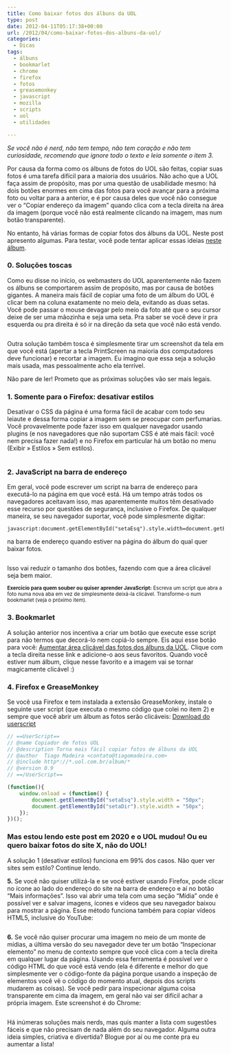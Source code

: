 ```yaml
---
title: Como baixar fotos dos álbuns da UOL
type: post
date: 2012-04-11T05:17:38+00:00
url: /2012/04/como-baixar-fotos-dos-albuns-da-uol/
categories:
  - Dicas
tags:
  - álbuns
  - bookmarlet
  - chrome
  - firefox
  - fotos
  - greasemonkey
  - javascript
  - mozilla
  - scripts
  - uol
  - utilidades

---
```

_Se você não é nerd, não tem tempo, não tem coração e não tem curiosidade, recomendo que ignore todo o texto e leia somente o item 3._

Por causa da forma como os álbuns de fotos do UOL são feitas, copiar suas fotos é uma tarefa difícil para a maioria dos usuários. Não acho que a UOL faça assim de propósito, mas por uma questão de usabilidade mesmo: há dois botões enormes em cima das fotos para você avançar para a próxima foto ou voltar para a anterior, e é por causa deles que você não consegue ver o “Copiar endereço da imagem” quando clica com a tecla direita na área da imagem (porque você não está realmente clicando na imagem, mas num botão transparente).

No entanto, há várias formas de copiar fotos dos álbuns da UOL. Neste post apresento algumas. Para testar, você pode tentar aplicar essas ideias [neste álbum][1].

### 0. Soluções toscas

Como eu disse no início, os webmasters do UOL aparentemente não fazem os álbuns se comportarem assim de propósito, mas por causa de botões gigantes. A maneira mais fácil de copiar uma foto de um álbum do UOL é clicar bem na coluna exatamente no meio dela, evitando as duas setas. Você pode passar o mouse devagar pelo meio da foto até que o seu cursor deixe de ser uma mãozinha e seja uma seta. Pra saber se você deve ir pra esquerda ou pra direita é só ir na direção da seta que você não está vendo.

<a href="http://tiagomadeira.com/2012/04/como-baixar-fotos-dos-albuns-da-uol/a-5/" rel="attachment wp-att-1264"><img src="https://i2.wp.com/tiagomadeira.com/wp-content/uploads/2012/04/a1-650x453.png?resize=604%2C421" alt="" title="a" class="aligncenter size-large wp-image-1264" srcset="https://i1.wp.com/tiagomadeira.com/wp-content/uploads/2012/04/a1.png?resize=650%2C453&ssl=1 650w, https://i1.wp.com/tiagomadeira.com/wp-content/uploads/2012/04/a1.png?resize=300%2C209&ssl=1 300w, https://i1.wp.com/tiagomadeira.com/wp-content/uploads/2012/04/a1.png?w=958&ssl=1 958w" sizes="(max-width: 604px) 100vw, 604px" data-recalc-dims="1" /></a>

Outra solução também tosca é simplesmente tirar um screenshot da tela em que você está (apertar a tecla PrintScreen na maioria dos computadores deve funcionar) e recortar a imagem. Eu imagino que essa seja a solução mais usada, mas pessoalmente acho ela terrível.

Não pare de ler! Prometo que as próximas soluções vão ser mais legais.

### 1. Somente para o Firefox: desativar estilos

Desativar o CSS da página é uma forma fácil de acabar com todo seu leiaute e dessa forma copiar a imagem sem se preocupar com perfumarias. Você provavelmente pode fazer isso em qualquer navegador usando plugins (e nos navegadores que não suportam CSS é até mais fácil: você nem precisa fazer nada!) e no Firefox em particular há um botão no menu (Exibir » Estilos » Sem estilos).

<a href="http://tiagomadeira.com/2012/04/como-baixar-fotos-dos-albuns-da-uol/b-3/" rel="attachment wp-att-1265"><img src="https://i0.wp.com/tiagomadeira.com/wp-content/uploads/2012/04/b1-650x365.png?resize=604%2C339" alt="" title="b" class="aligncenter size-large wp-image-1265" srcset="https://i0.wp.com/tiagomadeira.com/wp-content/uploads/2012/04/b1.png?resize=650%2C365&ssl=1 650w, https://i0.wp.com/tiagomadeira.com/wp-content/uploads/2012/04/b1.png?resize=300%2C168&ssl=1 300w, https://i0.wp.com/tiagomadeira.com/wp-content/uploads/2012/04/b1.png?w=1366&ssl=1 1366w, https://i0.wp.com/tiagomadeira.com/wp-content/uploads/2012/04/b1.png?w=1208&ssl=1 1208w" sizes="(max-width: 604px) 100vw, 604px" data-recalc-dims="1" /></a>

### 2. JavaScript na barra de endereço

Em geral, você pode escrever um script na barra de endereço para executá-lo na página em que você está. Há um tempo atrás todos os navegadores aceitavam isso, mas aparentemente muitos têm desativado esse recurso por questões de segurança, inclusive o Firefox. De qualquer maneira, se seu navegador suportar, você pode simplesmente digitar:

```
javascript:document.getElementById("setaEsq").style.width=document.getElementById("setaDir").style.width="50px";void(0);
```

na barra de endereço quando estiver na página do álbum do qual quer baixar fotos.

<a href="http://tiagomadeira.com/2012/04/como-baixar-fotos-dos-albuns-da-uol/c-3/" rel="attachment wp-att-1266"><img src="https://i0.wp.com/tiagomadeira.com/wp-content/uploads/2012/04/c1-650x240.png?resize=604%2C223" alt="" title="c" class="aligncenter size-large wp-image-1266" srcset="https://i0.wp.com/tiagomadeira.com/wp-content/uploads/2012/04/c1.png?resize=650%2C240&ssl=1 650w, https://i0.wp.com/tiagomadeira.com/wp-content/uploads/2012/04/c1.png?resize=300%2C111&ssl=1 300w, https://i0.wp.com/tiagomadeira.com/wp-content/uploads/2012/04/c1.png?w=1110&ssl=1 1110w" sizes="(max-width: 604px) 100vw, 604px" data-recalc-dims="1" /></a>

Isso vai reduzir o tamanho dos botões, fazendo com que a área clicável seja bem maior.

<small><strong>Exercício para quem souber ou quiser aprender JavaScript:</strong> Escreva um script que abra a foto numa nova aba em vez de simplesmente deixá-la clicável. Transforme-o num bookmarlet (veja o próximo item).</small>

### 3. Bookmarlet

A solução anterior nos incentiva a criar um botão que execute esse script para não termos que decorá-lo nem copiá-lo sempre. Eis aqui esse botão para você: [Aumentar área clicável das fotos dos álbuns da UOL][2]. Clique com a tecla direita nesse link e adicione-o aos seus favoritos. Quando você estiver num álbum, clique nesse favorito e a imagem vai se tornar magicamente clicável :)

### 4. Firefox e GreaseMonkey

Se você usa Firefox e tem instalada a extensão GreaseMonkey, instale o seguinte user script (que executa o mesmo código que colei no item 2) e sempre que você abrir um álbum as fotos serão clicáveis: [Download do userscript][3]

```javascript
// ==UserScript==
// @name Copiador de fotos UOL
// @description Torna mais fácil copiar fotos de álbuns da UOL
// @author  Tiago Madeira <contato@tiagomadeira.com>
// @include http*://*.uol.com.br/album/*
// @version 0.9
// ==/UserScript==

(function(){
    window.onload = (function() {
        document.getElementById("setaEsq").style.width = "50px";
        document.getElementById("setaDir").style.width = "50px";
    });
})();
```

### Mas estou lendo este post em 2020 e o UOL mudou! Ou eu quero baixar fotos do site X, não do UOL!

A solução 1 (desativar estilos) funciona em 99% dos casos. Não quer ver sites sem estilo? Continue lendo.

**5.** Se você não quiser utilizá-la e se você estiver usando Firefox, pode clicar no ícone ao lado do endereço do site na barra de endereço e aí no botão “Mais informações”. Isso vai abrir uma tela com uma seção “Mídia” onde é possível ver e salvar imagens, ícones e vídeos que seu navegador baixou para mostrar a página. Esse método funciona também para copiar vídeos HTML5, inclusive do YouTube:

<a href="http://tiagomadeira.com/2012/04/como-baixar-fotos-dos-albuns-da-uol/e-2/" rel="attachment wp-att-1268"><img src="https://i0.wp.com/tiagomadeira.com/wp-content/uploads/2012/04/e1-650x411.png?resize=604%2C382" alt="" title="e" class="aligncenter size-large wp-image-1268" srcset="https://i2.wp.com/tiagomadeira.com/wp-content/uploads/2012/04/e1.png?resize=650%2C411&ssl=1 650w, https://i2.wp.com/tiagomadeira.com/wp-content/uploads/2012/04/e1.png?resize=300%2C190&ssl=1 300w, https://i2.wp.com/tiagomadeira.com/wp-content/uploads/2012/04/e1.png?w=1124&ssl=1 1124w" sizes="(max-width: 604px) 100vw, 604px" data-recalc-dims="1" /></a>

**6.** Se você não quiser procurar uma imagem no meio de um monte de mídias, a última versão do seu navegador deve ter um botão “Inspecionar elemento” no menu de contexto sempre que você clica com a tecla direita em qualquer lugar da página. Usando essa ferramenta é possível ver o código HTML do que você está vendo (ela é diferente e melhor do que simplesmente ver o código-fonte da página porque usando a inspeção de elementos você vê o código do momento atual, depois dos scripts mudarem as coisas). Se você pedir para inspecionar alguma coisa transparente em cima da imagem, em geral não vai ser difícil achar a própria imagem. Este screenshot é do Chrome:

<a href="http://tiagomadeira.com/2012/04/como-baixar-fotos-dos-albuns-da-uol/f-2/" rel="attachment wp-att-1269"><img src="https://i2.wp.com/tiagomadeira.com/wp-content/uploads/2012/04/f1-650x386.png?resize=604%2C359" alt="" title="f" class="aligncenter size-large wp-image-1269" srcset="https://i2.wp.com/tiagomadeira.com/wp-content/uploads/2012/04/f1.png?resize=650%2C386&ssl=1 650w, https://i2.wp.com/tiagomadeira.com/wp-content/uploads/2012/04/f1.png?resize=300%2C178&ssl=1 300w, https://i2.wp.com/tiagomadeira.com/wp-content/uploads/2012/04/f1.png?w=948&ssl=1 948w" sizes="(max-width: 604px) 100vw, 604px" data-recalc-dims="1" /></a>

Há inúmeras soluções mais nerds, mas quis manter a lista com sugestões fáceis e que não precisam de nada além do seu navegador. Alguma outra ideia simples, criativa e divertida? Blogue por aí ou me conte pra eu aumentar a lista!

 [1]: http://educacao.uol.com.br/album/2012/04/04/protesto-de-professores-da-rede-municipal-de-sao-paulo.htm
 [2]: javascript:document.getElementById("setaEsq").style.width=document.getElementById("setaDir").style.width="50px";void(0);
 [3]: http://tiagomadeira.com/wp-content/uploads/2012/04/fotosuol.user.js

